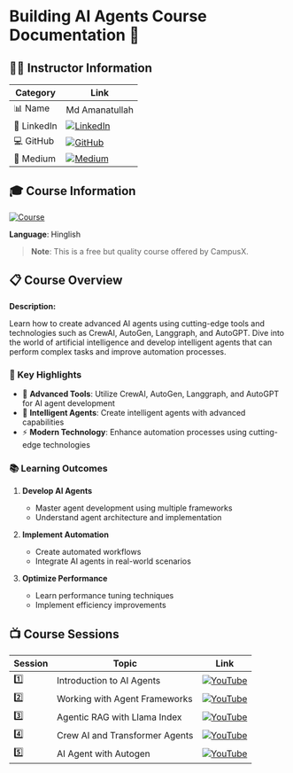 # Building AI Agents Course Documentation 🤖

## 👨‍🏫 Instructor Information 

| Category | Link |
|----------|------|
| 📊 Name | Md Amanatullah |
| 📱 LinkedIn | [![LinkedIn](https://img.shields.io/badge/LinkedIn-Connect-blue)](https://www.linkedin.com/in/md-amanatullah12345/) |
| 💻 GitHub | [![GitHub](https://img.shields.io/badge/GitHub-Follow-black)](https://github.com/Aman78695) |
| 📝 Medium | [![Medium](https://img.shields.io/badge/Medium-Follow-green)](https://medium.com/@amanatulla1606) |


## 🎓 Course Information

[![Course](https://img.shields.io/badge/CampusX-Building_AI_Agents-orange)](https://learnwith.campusx.in/courses/Building-AI-Agents-663d25be012c994c18513e70)

**Language**: Hinglish

> **Note**: This is a free but quality course offered by CampusX.

## 📋 Course Overview
**Description:**

Learn how to create advanced AI agents using cutting-edge tools and technologies such as CrewAI, AutoGen, Langgraph, and AutoGPT. Dive into the world of artificial intelligence and develop intelligent agents that can perform complex tasks and improve automation processes.
### 🎯 Key Highlights

- 🔧 **Advanced Tools**: Utilize CrewAI, AutoGen, Langgraph, and AutoGPT for AI agent development
- 🤖 **Intelligent Agents**: Create intelligent agents with advanced capabilities
- ⚡ **Modern Technology**: Enhance automation processes using cutting-edge technologies

### 📚 Learning Outcomes

1. **Develop AI Agents**
   - Master agent development using multiple frameworks
   - Understand agent architecture and implementation

2. **Implement Automation**
   - Create automated workflows
   - Integrate AI agents in real-world scenarios

3. **Optimize Performance**
   - Learn performance tuning techniques
   - Implement efficiency improvements

## 📺 Course Sessions

| Session | Topic | Link |
|---------|-------|------|
| 1️⃣ | Introduction to AI Agents | [![YouTube](https://img.shields.io/badge/YouTube-Video-red)](https://youtu.be/X74sCWjEFCo?si=jtJuq90mR9gf5ABo) |
| 2️⃣ | Working with Agent Frameworks | [![YouTube](https://img.shields.io/badge/YouTube-Video-red)](https://youtu.be/X74sCWjEFCo?si=BHbErHpzMnsHgGcJ) |
| 3️⃣ | Agentic RAG with Llama Index | [![YouTube](https://img.shields.io/badge/YouTube-Video-red)](https://youtu.be/sQrDm6Kj5iM?si=RBwZ1wB132jTXS65) |
| 4️⃣ | Crew AI and Transformer Agents | [![YouTube](https://img.shields.io/badge/YouTube-Video-red)](https://youtu.be/YgIVPctRyfE?si=NtMdGJhfn-X0PTuJ) |
| 5️⃣ | AI Agent with Autogen | [![YouTube](https://img.shields.io/badge/YouTube-Video-red)](https://youtu.be/tx2VMzgmt0o?si=NmkheMWWHjv1VDtb) |


